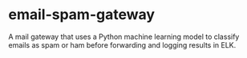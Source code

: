 # email-spam-gateway
A mail gateway that uses a Python machine learning model to classify emails as spam or ham before forwarding and logging results in ELK.
